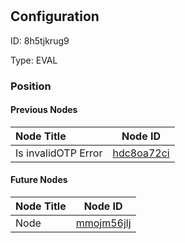 # 
## Configuration
ID:  8h5tjkrug9

Type: EVAL 








### Position

#### Previous Nodes
| Node Title | Node ID |
| :------------- | ------------ |
| Is invalidOTP Error | [hdc8oa72ci](./hdc8oa72ci.md) | 
 
 #### Future Nodes
| Node Title | Node ID |
| :------------- | ------------ |
| Node |[mmojm56jlj](./mmojm56jlj.md) | 